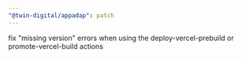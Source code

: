 ```yaml
---
"@twin-digital/appadap": patch
---
```


fix "missing version" errors when using the deploy-vercel-prebuild or promote-vercel-build actions
